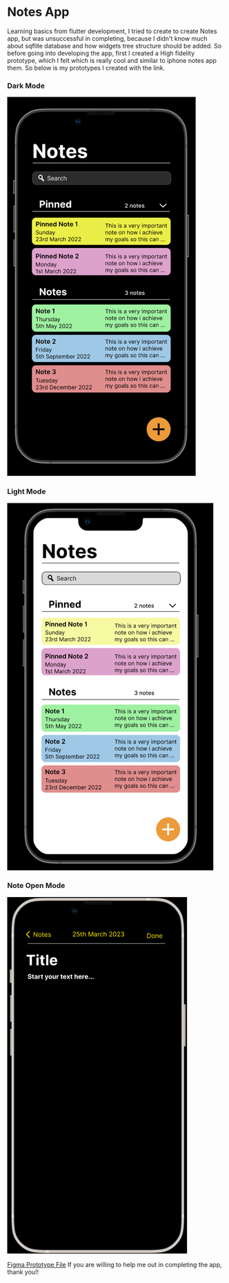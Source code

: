 # Notes App
Learning basics from flutter development, I tried to create to create Notes app, but was unsuccessful in completing, because I didn't know much about sqflite database and how widgets tree structure should be added.
So before going into developing the app, first I created a High fidelity prototype, which I felt which is really cool and similar to iphone notes app them. So below is my prototypes I created with the link.

### Dark Mode

![enter image description here](https://raw.githubusercontent.com/NyanCyanide/notesapp/main/assets/Figma-Prototype-1.png)
### Light Mode
![enter image description here](https://raw.githubusercontent.com/NyanCyanide/notesapp/main/assets/Figma-Prototype.png)
### Note Open Mode
![enter image description here](https://raw.githubusercontent.com/NyanCyanide/notesapp/main/assets/Figma.png)

[Figma Prototype File](https://www.figma.com/proto/pPGOkv9055ztnlJiCEbwM4/Untitled?page-id=8%3A16&node-id=8%3A65&viewport=681%2C-221%2C0.36&scaling=scale-down&starting-point-node-id=8%3A17)
If you are willing to help me out in completing the app, thank you!!
